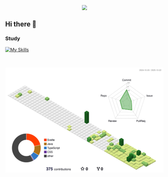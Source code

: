 <p align="center">
  <img src="https://capsule-render.vercel.app/api?type=waving&color=gradient&text=Good%20to%20see%20you&height=120&section=header&fontSize=50&fontColor=FFFFFF&animation=fadeIn&customColorList=ADD8E6,87CEEB,87CEFA,B0E0E6" />
</p>

## Hi there 👋

<div>
  <h3>Study</h3>
  
  [![My Skills](https://skillicons.dev/icons?i=java,spring,react,svelte,js,typescript)](https://skillicons.dev)

  <!-- ![Top Langs](https://github-readme-stats.vercel.app/api/top-langs/?username=dudadab&layout=compact&exclude) -->
</div>

<br/>
<br/>

<div align="center">
  <img src="profile-3d-contrib/profile-green-animate.svg" alt="GitHub Profile 3D Contrib" />
</div>
<!-- .

**dudadab/dudadab** is a ✨ _special_ ✨ repository because its `README.md` (this file) appears on your GitHub profile.

Here are some ideas to get you started:

- 🔭 I’m currently working on ...
- 🌱 I’m currently learning ...
- 👯 I’m looking to collaborate on ...
- 🤔 I’m looking for help with ...
- 💬 Ask me about ...
- 📫 How to reach me: ...
- 😄 Pronouns: ...
- ⚡ Fun fact: ...
-->


